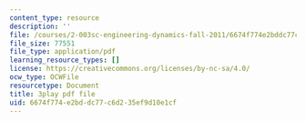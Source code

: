 ```yaml
---
content_type: resource
description: ''
file: /courses/2-003sc-engineering-dynamics-fall-2011/6674f774e2bddc77c6d235ef9d10e1cf_d00XI_UTKQo.pdf
file_size: 77551
file_type: application/pdf
learning_resource_types: []
license: https://creativecommons.org/licenses/by-nc-sa/4.0/
ocw_type: OCWFile
resourcetype: Document
title: 3play pdf file
uid: 6674f774-e2bd-dc77-c6d2-35ef9d10e1cf
---
```

